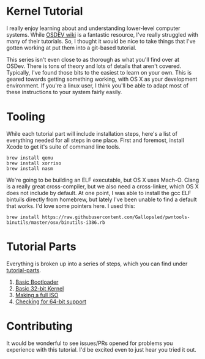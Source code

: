 # Kernel Tutorial

I really enjoy learning about and understanding lower-level computer systems. While [OSDEV wiki](http://wiki.osdev.org/Main_Page) is a fantastic resource, I've really struggled with many of their tutorials. So, I thought it would be nice to take things that I've gotten working at put them into a git-based tutorial.

This series isn't even close to as thorough as what you'll find over at OSDev. There is tons of theory and lots of details that aren't covered. Typically, I've found those bits to the easiest to learn on your own. This is geared towards getting something working, with OS X as your development environment. If you're a linux user, I think you'll be able to adapt most of these instructions to your system fairly easily.

# Tooling

While each tutorial part will include installation steps, here's a list of everything needed for all steps in one place. First and foremost, install Xcode to get it's suite of command line tools.

    brew install qemu
    brew install xorriso
    brew install nasm

We're going to be building an ELF executable, but OS X uses Mach-O. Clang is a really great cross-compiler, but we also need a cross-linker, which OS X does not include by default. At one point, I was able to install the gcc ELF bintuils directly from homebrew, but lately I've been unable to find a default that works. I'd love some pointers here. I used this:

    brew install https://raw.githubusercontent.com/Gallopsled/pwntools-binutils/master/osx/binutils-i386.rb

# Tutorial Parts

Everything is broken up into a series of steps, which you can find under [tutorial-parts](tutorial-parts).

1. [Basic Bootloader](tutorial-parts/1-grub.md)
2. [Basic 32-bit Kernel](tutorial-parts/2-basic-kernel.md)
3. [Making a full ISO](tutorial-parts/3-iso-kernel.md)
4. [Checking for 64-bit support](tutorial-parts/4-64-bit-check.md)

# Contributing

It would be wonderful to see issues/PRs opened for problems you experience with this tutorial. I'd be excited even to just hear you tried it out.
